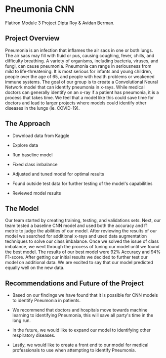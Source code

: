 # Pneumonia CNN
Flatiron Module 3 Project Dipta Roy & Avidan Berman. 

## Project Overview

Pneumonia is an infection that inflames the air sacs in one or both lungs. The air sacs may fill with fluid or pus, causing coughing, fever, chills, and difficulty breathing. A variety of organisms, including bacteria, viruses, and fungi, can cause pneumonia. Pneumonia can range in seriousness from mild to life-threatening. It is most serious for infants and young children, people over the age of 65, and people with health problems or weakened immune systems. The goal of our group is to create a Convolutional Neural Network model that can identify pneumonia in x-rays. While medical doctors can generally identify on an x-ray if a patient has pneumonia, it is a process that takes time. We feel that a model like this could save time for doctors and lead to larger projects where models could identify other diseases in the lungs (ie. COVID-19).

## The Approach
- Download data from Kaggle

- Explore data

- Run baseline model

- Fixed class imbalance

- Adjusted and tuned model for optimal results

- Found outside test data for further testing of the model's capabilities

- Reviewed model results

## The Model
Our team started by creating training, testing, and validations sets. Next, our team tested a baseline CNN model and used both the accuracy and f1 metric to judge the abilities of our model. After reviewing the results of our model we searched for additional x-rays and used data augmentation techniques to solve our class imbalance. Once we solved the issue of class imbalance, we went through the process of tuning our model until we found the best model. The results of our best model were 92% Accuracy and 94% F1-score. After getting our initial results we decided to further test our model on additional data. We are excited to say that our model predicted equally well on the new data.

## Recommendations and Future of the Project
- Based on our findings we have found that it is possible for CNN models to identify Pneumonia in patients.
 
- We recommend that doctors and hospitals move towards machine learning to identifying Pneumonia, this will save all party's time in the long run.
 
- In the future, we would like to expand our model to identifying other respiratory diseases.
 
- Lastly, we would like to create a front end to our model for medical professionals to use when attempting to identify Pneumonia.
